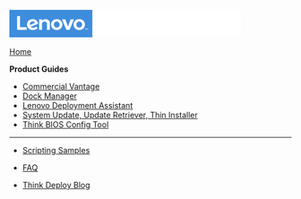 ![Commercial Deployment Readiness Team](img/cdrt.png)

[Home](/)

**Product Guides**
- [Commercial Vantage](cv/cv_top.md)
- [Dock Manager](dm/dm_top.md)
- [Lenovo Deployment Assistant](lda/lda_top.md)
- [System Update, Update Retriever, Thin Installer](su/su_top.md)
- [Think BIOS Config Tool](tbct/tbct_top.md)

<!--
- [Deployment Guides](guides/deployment_guides.md) 
- [Reference Material](reference/reference.md)-->
---
- [Scripting Samples](samples/samples.md)

- [FAQ](faq/faq.md)

- [Think Deploy Blog](https://thinkdeploy.blogspot.com)